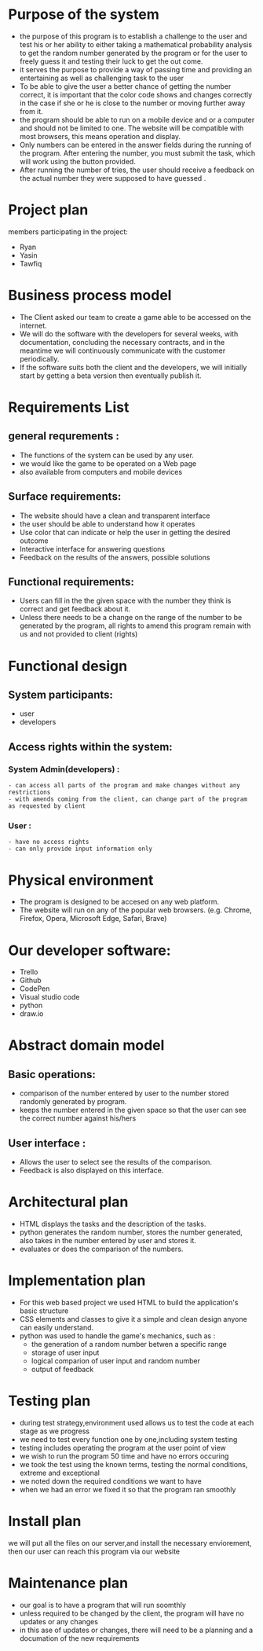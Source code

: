 # Purpose of the system
- the purpose of this program is to establish a challenge to the user and test his or her ability to either taking a mathematical probability analysis to get the random number generated by the program or for the user to freely guess it and testing their luck to get the out come.
- it serves the purpose to provide a way of passing time and providing an entertaining as well as challenging task to the user
- To be able to give the user a better chance of getting the number correct, it is important that the color code shows and changes correctly in the case if she or he is close to the number or moving further away from it.
- the program should be able to run on a mobile device and or a computer and should not be limited to one. The website will be compatible with most browsers, this means operation and display.
- Only numbers can be entered in the answer fields during the running of the program. After entering the number, you must submit the task, which will work using the button provided.
- After running the number of tries, the user should receive a feedback on the actual number they were supposed to have guessed .

# Project plan
members participating in  the project:
 - Ryan
 - Yasin
 - Tawfiq



# Business process model
* The Client asked our team to create a game able to be accessed on the internet.
* We will do the software with the developers for several weeks, with documentation, concluding the necessary contracts, and in the meantime we will continuously communicate with the customer periodically.
* If the software suits both the client and the developers, we will  initially start by getting a beta version then eventually publish it.


# Requirements List
## general requrements :
- The functions of the system can be used by any user.
- we would like the game to be operated on a Web page
- also available from computers and mobile devices 

## Surface requirements:

- The website should have a clean and transparent interface
- the user should be able to understand how it operates
- Use color that can indicate or help the user in getting the desired outcome
- Interactive interface for answering questions
- Feedback on the results of the answers, possible solutions

## Functional requirements:

- Users can fill in the the given space with the number they think is correct and get feedback about it.
- Unless there needs to be a change on the range of the number to be generated by the program, all rights to amend this program remain with us and not provided to client  (rights)

# Functional design
## System participants:
  - user
  - developers

## Access rights within the system:
### System Admin(developers) :
    - can access all parts of the program and make changes without any restrictions
    - with amends coming from the client, can change part of the program as requested by client

### User :
    - have no access rights
    - can only provide input information only

# Physical environment
- The program is designed to be accesed on any web platform.
- The website will run on any of the popular web browsers. (e.g. Chrome, Firefox, Opera, Microsoft Edge, Safari, Brave)

# Our developer software:
- Trello
- Github
- CodePen
- Visual studio code
- python
- draw.io

# Abstract domain model
## Basic operations: 
- comparison of the number entered by user to the number stored randomly generated by program.
- keeps the number entered in the given space so that the user can see the correct number against his/hers

## User interface : 
- Allows the user to select see the results of the comparison.
- Feedback is also displayed on this interface.

# Architectural plan
* HTML displays the tasks and the description of the tasks.
* python generates the random number, stores the number generated, also takes in the number entered by user and stores it.
* evaluates or does the comparison of the numbers.


# Implementation plan
- For this web based project we used HTML to build the application's basic structure
- CSS elements and classes to give it a simple and clean design anyone can
easily understand. 
- python was used to handle the game's mechanics, such as :
  - the generation of a random number betwen a specific range
  - storage of user input
  - logical comparion of user input and random number
  - output of feedback

# Testing plan
- during test strategy,environment used allows us to test the code at each stage as we progress 
- we need to test every function one by one,including system testing
- testing includes operating the program at the user point of view
- we wish to run the program 50 time and have no errors occuring
- we took the test using the known terms, testing the normal conditions, extreme and exceptional 
- we noted down the required conditions we want to have
- when we had an error we fixed it so that the program ran smoothly


# Install plan
we will put all the files on our server,and install the necessary enviorement,
then our user can reach this program via our website

# Maintenance plan
- our goal is to have a program that will run soomthly
- unless required to be changed by the client, the program will have no updates or any changes
- in this ase of updates or changes, there will need to be a planning and a documation of the new requirements 
